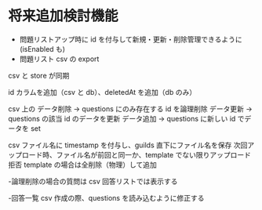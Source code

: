 # 将来追加検討機能

- 問題リストアップ時に id を付与して新規・更新・削除管理できるように(isEnabled も)
- 問題リスト csv の export

csv と store が同期

id カラムを追加（csv と db）、deletedAt を追加（db のみ）

csv 上の
データ削除 → questions にのみ存在する id を論理削除
データ更新 → questions の該当 id のデータを更新
データ追加 → questions に新しい id でデータを set

csv ファイル名に timestamp を付与し、guilds 直下にファイル名を保存
次回アップロード時、ファイル名が前回と同一か、template でない限りアップロード拒否
template の場合は全削除（物理）して追加

-論理削除の場合の質問は csv 回答リストでは表示する

-回答一覧 csv 作成の際、questions を読み込むように修正する
